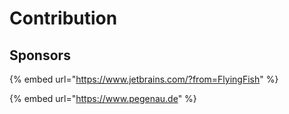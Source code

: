 # Contribution

## Sponsors <a href="#sponsors" id="sponsors"></a>

{% embed url="https://www.jetbrains.com/?from=FlyingFish" %}

{% embed url="https://www.pegenau.de" %}
